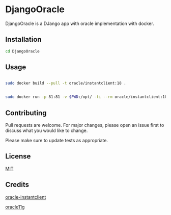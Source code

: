 # DjangoOracle


DjangoOracle is a DJango app with oracle implementation with docker.

## Installation

```bash
cd DjangoOracle
```

## Usage

```bash

sudo docker build --pull -t oracle/instantclient:18 .

```
```bash

sudo docker run -p 81:81 -v $PWD:/opt/ -ti --rm oracle/instantclient:18 /bin/bash

```
## Contributing
Pull requests are welcome. For major changes, please open an issue first to discuss what you would like to change.

Please make sure to update tests as appropriate.

## License
[MIT](https://choosealicense.com/licenses/mit/)

## Credits 

[oracle-instantclient](https://github.com/oracle/docker-images/tree/master/OracleInstantClient)


[oracle11g](https://github.com/wnameless/docker-oracle-xe-11g)
